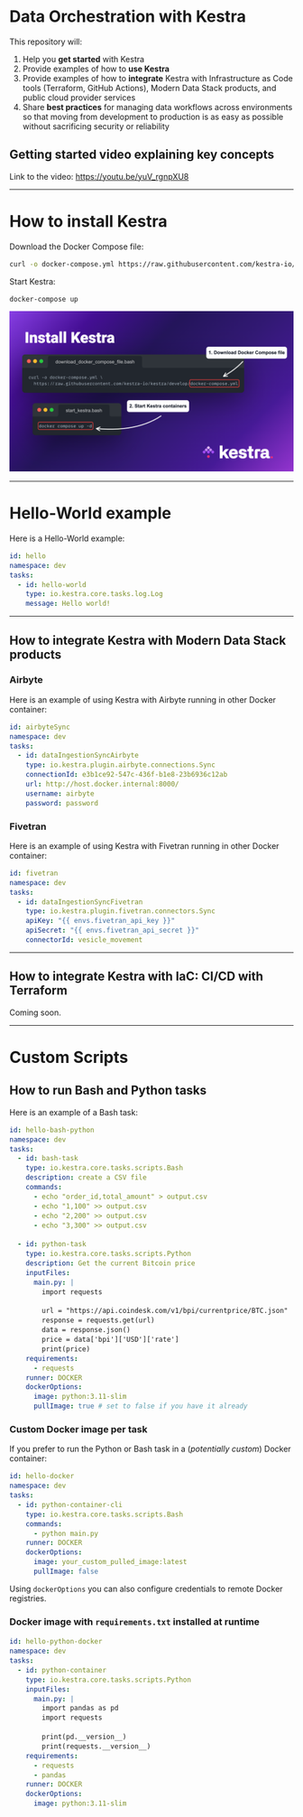 # Data Orchestration with Kestra

This repository will:
1. Help you **get started** with Kestra
2. Provide examples of how to **use Kestra**
3. Provide examples of how to **integrate** Kestra with Infrastructure as Code tools (Terraform, GitHub Actions), Modern Data Stack products, and public cloud provider services
4. Share **best practices** for managing data workflows across environments so that moving from development to production is as easy as possible without sacrificing security or reliability

## Getting started video explaining key concepts

Link to the video: https://youtu.be/yuV_rgnpXU8

---

# How to install Kestra

Download the Docker Compose file:

```sh
curl -o docker-compose.yml https://raw.githubusercontent.com/kestra-io/kestra/develop/docker-compose.yml
```

Start Kestra:

```sh
docker-compose up
```

![install.png](images/install.png)

---

# Hello-World example

Here is a Hello-World example:

```yaml
id: hello  
namespace: dev
tasks:
  - id: hello-world
    type: io.kestra.core.tasks.log.Log
    message: Hello world!
```


---

## How to integrate Kestra with Modern Data Stack products

### Airbyte

Here is an example of using Kestra with Airbyte running in other Docker container:

```yaml
id: airbyteSync
namespace: dev
tasks:
  - id: dataIngestionSyncAirbyte
    type: io.kestra.plugin.airbyte.connections.Sync
    connectionId: e3b1ce92-547c-436f-b1e8-23b6936c12ab
    url: http://host.docker.internal:8000/
    username: airbyte
    password: password
```

### Fivetran

Here is an example of using Kestra with Fivetran running in other Docker container:

```yaml
id: fivetran
namespace: dev
tasks:
  - id: dataIngestionSyncFivetran
    type: io.kestra.plugin.fivetran.connectors.Sync
    apiKey: "{{ envs.fivetran_api_key }}"
    apiSecret: "{{ envs.fivetran_api_secret }}"
    connectorId: vesicle_movement
```

---


## How to integrate Kestra with IaC: CI/CD with Terraform

Coming soon.


---

# Custom Scripts

## How to run Bash and Python tasks

Here is an example of a Bash task:

```yaml
id: hello-bash-python  
namespace: dev
tasks:  
  - id: bash-task
    type: io.kestra.core.tasks.scripts.Bash
    description: create a CSV file
    commands:
      - echo "order_id,total_amount" > output.csv
      - echo "1,100" >> output.csv
      - echo "2,200" >> output.csv
      - echo "3,300" >> output.csv
  
  - id: python-task
    type: io.kestra.core.tasks.scripts.Python
    description: Get the current Bitcoin price
    inputFiles:
      main.py: |
        import requests
        
        url = "https://api.coindesk.com/v1/bpi/currentprice/BTC.json"
        response = requests.get(url)
        data = response.json()
        price = data['bpi']['USD']['rate']
        print(price)
    requirements:
      - requests
    runner: DOCKER
    dockerOptions:
      image: python:3.11-slim
      pullImage: true # set to false if you have it already
```        

### Custom Docker image per task 

If you prefer to run the Python or Bash task in a (_potentially custom_) Docker container:

```yaml
id: hello-docker
namespace: dev
tasks: 
  - id: python-container-cli
    type: io.kestra.core.tasks.scripts.Bash
    commands:
      - python main.py
    runner: DOCKER
    dockerOptions:
      image: your_custom_pulled_image:latest
      pullImage: false
```

Using `dockerOptions` you can also configure credentials to remote Docker registries.


### Docker image with `requirements.txt` installed at runtime 


```yaml
id: hello-python-docker
namespace: dev
tasks:
  - id: python-container
    type: io.kestra.core.tasks.scripts.Python
    inputFiles:
      main.py: |
        import pandas as pd
        import requests
        
        print(pd.__version__)
        print(requests.__version__)
    requirements:
      - requests
      - pandas
    runner: DOCKER
    dockerOptions:
      image: python:3.11-slim
```


